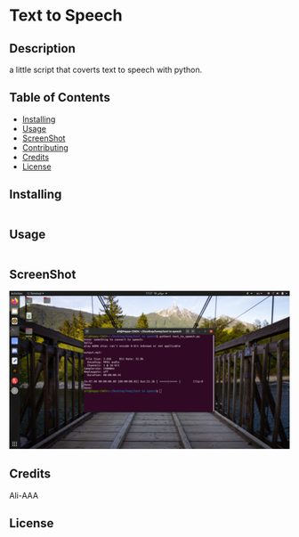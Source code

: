 # Text to Speech

## Description
a little script that coverts text to speech with python.

## Table of Contents
* [Installing](https://github.com/ali-moments/text-to-speech#installing)
* [Usage](https://github.com/ali-moments/text-to-speech#usage)
* [ScreenShot](https://github.com/ali-moments/text-to-speech#screenshot)
* [Contributing](https://github.com/ali-moments/text-to-speech#contributing)
* [Credits](https://github.com/ali-moments/text-to-speech#credits)
* [License](https://github.com/ali-moments/text-to-speech#license)

## Installing
```bash

```

## Usage
```bash

```

## ScreenShot
![screenshot](screenshot.png)

## Credits
Ali-AAA

## License
